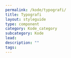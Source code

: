 ```yaml
---
permalink: /kode/typografi/
title: Typografi
layout: styleguide
type: component
category: Kode_category
subcategory: Kode
lead: 
description: ""
tags:
---
```

